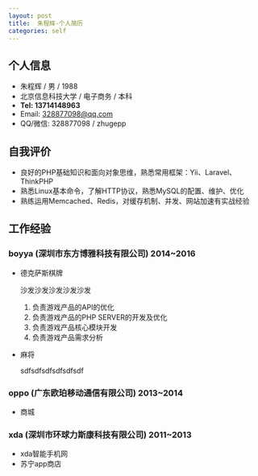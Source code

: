 ```yaml
---
layout: post
title:  朱程辉-个人简历
categories: self
---
```


## 个人信息

- 朱程辉 / 男 / 1988
- 北京信息科技大学 / 电子商务 / 本科
- **Tel: 13714148963**
- Email: 328877098@qq.com
- QQ/微信: 328877098 / zhugepp

## 自我评价

- 良好的PHP基础知识和面向对象思维，熟悉常用框架：Yii、Laravel、ThinkPHP
- 熟悉Linux基本命令，了解HTTP协议，熟悉MySQL的配置、维护、优化
- 熟练运用Memcached、Redis，对缓存机制、并发、网站加速有实战经验

## 工作经验

### boyya (深圳市东方博雅科技有限公司) 2014~2016

- 德克萨斯棋牌

	沙发沙发沙发沙发沙发

	1. 负责游戏产品的API的优化
	2. 负责游戏产品的PHP SERVER的开发及优化
	3. 负责游戏产品核心模块开发
	4. 负责游戏产品需求分析

- 麻将

	sdfsdfsdfsdfsdfsdf

### oppo (广东欧珀移动通信有限公司) 2013~2014

- 商城

### xda (深圳市环球力斯康科技有限公司) 2011~2013

- xda智能手机网
- 苏宁app商店

